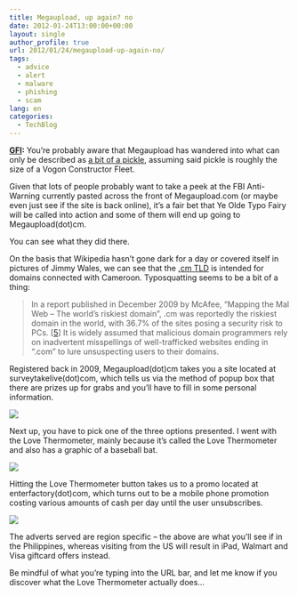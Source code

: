 ```yaml
---
title: Megaupload, up again? no
date: 2012-01-24T13:00:00+00:00
layout: single
author_profile: true
url: 2012/01/24/megaupload-up-again-no/
tags:
  - advice
  - alert
  - malware
  - phishing
  - scam
lang: en
categories: 
  - TechBlog
---
```

**[GFI](http://www.gfi.com/blog/megaup-doh/):** You’re probably aware that Megaupload has wandered into what can only be described as [a bit of a pickle](http://www.bloomberg.com/news/2012-01-24/megaupload-s-dotcom-in-custody-as-new-zealand-awaits-extradition-request.html), assuming said pickle is roughly the size of a Vogon Constructor Fleet.

Given that lots of people probably want to take a peek at the FBI Anti-Warning currently pasted across the front of Megaupload.com (or maybe even just see if the site is back online), it’s a fair bet that Ye Olde Typo Fairy will be called into action and some of them will end up going to Megaupload(dot)cm.

You can see what they did there.

On the basis that Wikipedia hasn’t gone dark for a day or covered itself in pictures of Jimmy Wales, we can see that the [.cm TLD](https://en.wikipedia.org/wiki/.cm) is intended for domains connected with Cameroon. Typosquatting seems to be a bit of a thing:

> In a report published in December 2009 by McAfee, “Mapping the Mal Web – The world’s riskiest domain”, .cm was reportedly the riskiest domain in the world, with 36.7% of the sites posing a security risk to PCs. \[[5](http://news.cnet.com/8301-1009_3-10407530-83.html)\] It is widely assumed that malicious domain programmers rely on inadvertent misspellings of well-trafficked websites ending in “.com” to lure unsuspecting users to their domains.

Registered back in 2009, Megaupload(dot)cm takes you a site located at surveytakelive(dot)com, which tells us via the method of popup box that there are prizes up for grabs and you’ll have to fill in some personal information.

![](http://3.bp.blogspot.com/-d9IzquD2MCA/Tx6jiNLHDlI/AAAAAAAAEak/3Lpn5MXPV7c/s1600/megauploadcm1.jpg)

Next up, you have to pick one of the three options presented. I went with the Love Thermometer, mainly because it’s called the Love Thermometer and also has a graphic of a baseball bat.

![](http://1.bp.blogspot.com/-ZcXuNcOB6dI/Tx6jrNRzUoI/AAAAAAAAEas/AC4nK0Hnmvg/s1600/megauploadcm2.jpg)

Hitting the Love Thermometer button takes us to a promo located at enterfactory(dot)com, which turns out to be a mobile phone promotion costing various amounts of cash per day until the user unsubscribes.

![](http://4.bp.blogspot.com/-BcNziAqZeFU/Tx6j18zEnQI/AAAAAAAAEa0/w6tKLGmLrKw/s1600/megauploadcm3.jpg)

The adverts served are region specific – the above are what you’ll see if in the Philippines, whereas visiting from the US will result in iPad, Walmart and Visa giftcard offers instead.

Be mindful of what you’re typing into the URL bar, and let me know if you discover what the Love Thermometer actually does…
